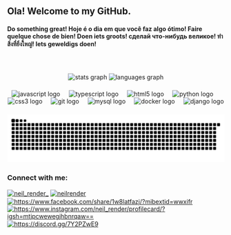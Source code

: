 <h2 align="left"> Ola! Welcome to my GitHub. </h2>
</p>
<h4 align="left"> Do something great! Hoje é o dia em que você faz algo ótimo! Faire quelque chose de bien! Doen iets groots! сделай что-нибудь великое! ทำสิ่งที่ยิ่งใหญ่! Iets geweldigs doen! </h4>
</p>
</br>

###

<div align="center">
  <img src="https://github-readme-stats.vercel.app/api?username=neil-render&hide_title=false&hide_rank=false&show_icons=true&include_all_commits=true&count_private=true&disable_animations=false&theme=dracula&locale=en&hide_border=false" height="150" alt="stats graph"  />
  <img src="https://github-readme-stats.vercel.app/api/top-langs?username=neil-render&locale=en&hide_title=false&layout=compact&card_width=320&langs_count=5&theme=dracula&hide_border=false" height="150" alt="languages graph"  />

  <!---<img align="right" height="150" src="https://media3.giphy.com/media/v1.Y2lkPTc5MGI3NjExZXVvb2h0a25vMG16aGJ0dXFtamxncHg0NzJhZjJ1eWl0bmlqYXRxdCZlcD12MV9pbnRlcm5hbF9naWZfYnlfaWQmY3Q9Zw/78XCFBGOlS6keY1Bil/giphy.gif"  />--->
  
</p>

###

<div align="center">
  <img src="https://cdn.jsdelivr.net/gh/devicons/devicon/icons/javascript/javascript-original.svg" height="30" alt="javascript logo"  />
  <img width="12" />
  <img src="https://cdn.jsdelivr.net/gh/devicons/devicon/icons/typescript/typescript-original.svg" height="30" alt="typescript logo"  />
  <img width="12" />
  <img src="https://cdn.jsdelivr.net/gh/devicons/devicon/icons/html5/html5-original.svg" height="30" alt="html5 logo"  />
  <img width="12" />
  <img src="https://cdn.jsdelivr.net/gh/devicons/devicon/icons/python/python-original.svg" height="30" alt="python logo"  />
  <img width="12" />
  <img src="https://cdn.jsdelivr.net/gh/devicons/devicon/icons/css3/css3-original.svg" height="30" alt="css3 logo"  />
  <img width="12" />
  <img src="https://cdn.jsdelivr.net/gh/devicons/devicon/icons/git/git-original.svg" height="30" alt="git logo"  />
  <img width="12" />
  <img src="https://cdn.jsdelivr.net/gh/devicons/devicon/icons/mysql/mysql-original.svg" height="30" alt="mysql logo"  />
  <img width="12" />
  <img src="https://cdn.jsdelivr.net/gh/devicons/devicon/icons/docker/docker-original.svg" height="30" alt="docker logo"  />
  <img width="12" />
  <img src="https://cdn.jsdelivr.net/gh/devicons/devicon/icons/django/django-plain.svg" height="30" alt="django logo"  />
</div>

###

<p clear="both">
<img src="https://raw.githubusercontent.com/neil-render/neil-render/output/snake.svg" alt="Snake animation" />

###

<h3 align="left">Connect with me:</h3>
<p align="left">
<a href="https://twitter.com/neil_render_" target="blank"><img align="center" src="https://raw.githubusercontent.com/rahuldkjain/github-profile-readme-generator/master/src/images/icons/Social/twitter.svg" alt="neil_render_" height="30" width="40" /></a>
<a href="https://linkedin.com/in/neilrender" target="blank"><img align="center" src="https://raw.githubusercontent.com/rahuldkjain/github-profile-readme-generator/master/src/images/icons/Social/linked-in-alt.svg" alt="neilrender" height="30" width="40" /></a>
<a href="https://fb.com/https://www.facebook.com/share/1w8latfazj/?mibextid=wwxifr" target="blank"><img align="center" src="https://raw.githubusercontent.com/rahuldkjain/github-profile-readme-generator/master/src/images/icons/Social/facebook.svg" alt="https://www.facebook.com/share/1w8latfazj/?mibextid=wwxifr" height="30" width="40" /></a>
<a href="https://instagram.com/https://www.instagram.com/neil_render/profilecard/?igsh=mtjpcwewegjhbnrqaw==" target="blank"><img align="center" src="https://raw.githubusercontent.com/rahuldkjain/github-profile-readme-generator/master/src/images/icons/Social/instagram.svg" alt="https://www.instagram.com/neil_render/profilecard/?igsh=mtjpcwewegjhbnrqaw==" height="30" width="40" /></a>
<a href="https://discord.gg/https://discord.gg/7Y2PZwE9" target="blank"><img align="center" src="https://raw.githubusercontent.com/rahuldkjain/github-profile-readme-generator/master/src/images/icons/Social/discord.svg" alt="https://discord.gg/7Y2PZwE9" height="30" width="40" /></a>
</p>



